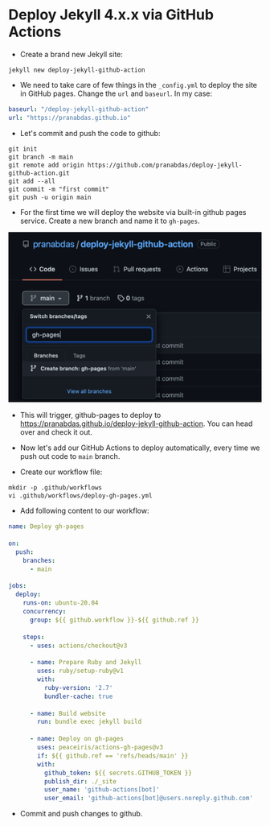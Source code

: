 # Deploy Jekyll 4.x.x via GitHub Actions

- Create a brand new Jekyll site:
```console
jekyll new deploy-jekyll-github-action
```

- We need to take care of few things in the `_config.yml` to deploy the site in
GitHub pages. Change the `url` and `baseurl`. In my case:
```yaml
baseurl: "/deploy-jekyll-github-action"
url: "https://pranabdas.github.io"
```

- Let's commit and push the code to github:
```console
git init
git branch -m main
git remote add origin https://github.com/pranabdas/deploy-jekyll-github-action.git
git add --all
git commit -m "first commit"
git push -u origin main
```

- For the first time we will deploy the website via built-in github pages
service. Create a new branch and name it to `gh-pages`.

![create-gh-pages-branch.png](./assets/create-gh-pages-branch.png)

- This will trigger, github-pages to deploy to
<https://pranabdas.github.io/deploy-jekyll-github-action>. You can head over and
check it out.

- Now let's add our GitHub Actions to deploy automatically, every time we push
out code to `main` branch.

- Create our workflow file:
```console
mkdir -p .github/workflows
vi .github/workflows/deploy-gh-pages.yml
```

- Add following content to our workflow:
```yaml
name: Deploy gh-pages

on:
  push:
    branches:
      - main

jobs:
  deploy:
    runs-on: ubuntu-20.04
    concurrency:
      group: ${{ github.workflow }}-${{ github.ref }}

    steps:
      - uses: actions/checkout@v3

      - name: Prepare Ruby and Jekyll
        uses: ruby/setup-ruby@v1
        with:
          ruby-version: '2.7'
          bundler-cache: true

      - name: Build website
        run: bundle exec jekyll build

      - name: Deploy on gh-pages
        uses: peaceiris/actions-gh-pages@v3
        if: ${{ github.ref == 'refs/heads/main' }}
        with:
          github_token: ${{ secrets.GITHUB_TOKEN }}
          publish_dir: ./_site
          user_name: 'github-actions[bot]'
          user_email: 'github-actions[bot]@users.noreply.github.com'
```

- Commit and push changes to github.
